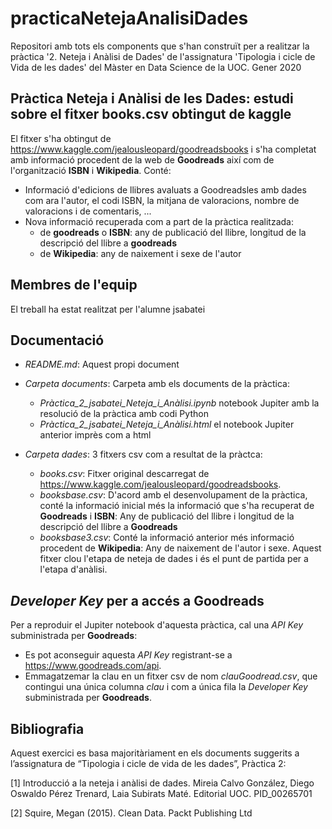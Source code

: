# practicaNetejaAnalisiDades
Repositori amb tots els components que s'han construït per a realitzar la pràctica '2. Neteja i Anàlisi de Dades'  de l'assignatura 'Tipologia i cicle de Vida de les dades' del Màster en Data Science de la UOC. Gener 2020

## Pràctica Neteja i Anàlisi de les Dades: estudi sobre el fitxer **books.csv** obtingut de kaggle
El fitxer s'ha obtingut de https://www.kaggle.com/jealousleopard/goodreadsbooks i s'ha completat amb informació procedent de la web de **Goodreads** així com de l'organització **ISBN** i **Wikipedia**. Conté:
* Informació d'edicions de llibres avaluats a Goodreadsles amb dades com ara l'autor, el codi ISBN, la mitjana de valoracions, nombre de valoracions i de comentaris, ...
* Nova informació recuperada com a part de la pràctica realitzada: 
  * de **goodreads** o **ISBN**: any de publicació del llibre, longitud de la descripció del llibre a **goodreads**
  * de **Wikipedia**: any de naixement i sexe de l'autor

## Membres de l'equip
El treball ha estat realitzat per l'alumne jsabatei

## Documentació
* *README.md*: Aquest propi document

* *Carpeta documents*: Carpeta amb els documents de la pràctica:
    * *Pràctica_2_jsabatei_Neteja_i_Anàlisi.ipynb* notebook Jupiter amb la resolució de la pràctica amb codi Python
    * *Pràctica_2_jsabatei_Neteja_i_Anàlisi.html* el notebook Jupiter anterior imprès com a html
    
* *Carpeta dades*: 3 fitxers csv com a resultat de la pràctca:
  * *books.csv*: Fitxer original descarregat de https://www.kaggle.com/jealousleopard/goodreadsbooks.
  * *booksbase.csv*: D'acord amb el desenvolupament de la pràctica, conté la informació inicial més la informació que s'ha recuperat de **Goodreads** i **ISBN**: Any de publicació del llibre i longitud de la descripció del llibre a **Goodreads** 
  * *booksbase3.csv*: Conté la informació anterior més informació procedent de **Wikipedia**: Any de naixement de l'autor i sexe. Aquest fitxer clou l'etapa de neteja de dades i és el punt de partida per a l'etapa d'anàlisi. 

## *Developer Key* per a accés a Goodreads
Per a reproduir el Jupiter notebook d'aquesta pràctica, cal una *API Key* subministrada per **Goodreads**: 
* Es pot aconseguir aquesta *API Key* registrant-se a https://www.goodreads.com/api. 
* Emmagatzemar la clau en un fitxer csv de nom *clauGoodread.csv*, que contingui una única columna *clau* i com a única fila la *Developer Key* subministrada per **Goodreads**.

## Bibliografia
Aquest exercici es basa majoritàriament en els documents suggerits a l’assignatura de “Tipologia i cicle de vida de les dades”, Pràctica 2:

[1] Introducció a la neteja i anàlisi de dades. Mireia Calvo González, Diego Oswaldo Pérez Trenard, Laia Subirats Maté. Editorial UOC. PID_00265701

[2] Squire, Megan (2015). Clean Data. Packt Publishing Ltd


